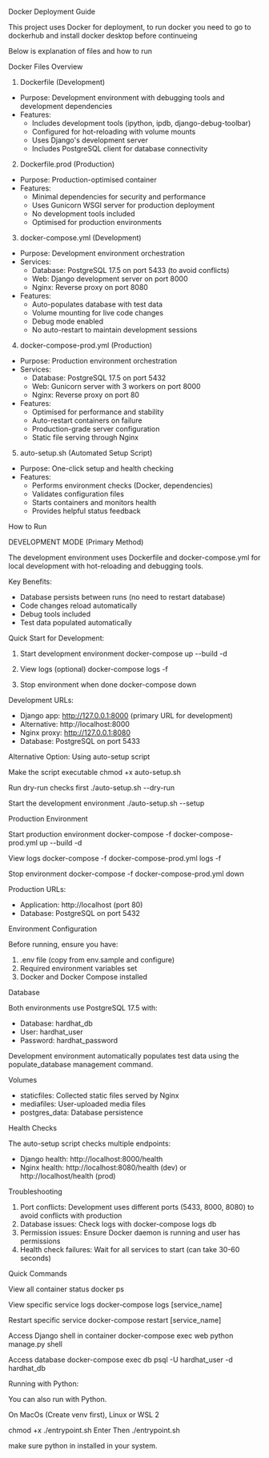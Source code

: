 Docker Deployment Guide

This project uses Docker for deployment, to run docker you need to go to dockerhub and install docker desktop before continueing

Below is explanation of files and how to run

Docker Files Overview

1. Dockerfile (Development)
- Purpose: Development environment with debugging tools and development dependencies
- Features: 
  - Includes development tools (ipython, ipdb, django-debug-toolbar)
  - Configured for hot-reloading with volume mounts
  - Uses Django's development server
  - Includes PostgreSQL client for database connectivity

2. Dockerfile.prod (Production)
- Purpose: Production-optimised container
- Features:
  - Minimal dependencies for security and performance
  - Uses Gunicorn WSGI server for production deployment
  - No development tools included
  - Optimised for production environments

3. docker-compose.yml (Development)
- Purpose: Development environment orchestration
- Services:
  - Database: PostgreSQL 17.5 on port 5433 (to avoid conflicts)
  - Web: Django development server on port 8000
  - Nginx: Reverse proxy on port 8080
- Features:
  - Auto-populates database with test data
  - Volume mounting for live code changes
  - Debug mode enabled
  - No auto-restart to maintain development sessions

4. docker-compose-prod.yml (Production)
- Purpose: Production environment orchestration
- Services:
  - Database: PostgreSQL 17.5 on port 5432
  - Web: Gunicorn server with 3 workers on port 8000
  - Nginx: Reverse proxy on port 80
- Features:
  - Optimised for performance and stability
  - Auto-restart containers on failure
  - Production-grade server configuration
  - Static file serving through Nginx

5. auto-setup.sh (Automated Setup Script)
- Purpose: One-click setup and health checking
- Features:
  - Performs environment checks (Docker, dependencies)
  - Validates configuration files
  - Starts containers and monitors health
  - Provides helpful status feedback

How to Run

DEVELOPMENT MODE (Primary Method)

The development environment uses Dockerfile and docker-compose.yml for local development with hot-reloading and debugging tools.

Key Benefits:
- Database persists between runs (no need to restart database)
- Code changes reload automatically
- Debug tools included
- Test data populated automatically

Quick Start for Development:

1. Start development environment
docker-compose up --build -d

2. View logs (optional)
docker-compose logs -f

3. Stop environment when done
docker-compose down

Development URLs:
- Django app: http://127.0.0.1:8000 (primary URL for development)
- Alternative: http://localhost:8000
- Nginx proxy: http://127.0.0.1:8080
- Database: PostgreSQL on port 5433

Alternative Option: Using auto-setup script

Make the script executable
chmod +x auto-setup.sh

Run dry-run checks first
./auto-setup.sh --dry-run

Start the development environment
./auto-setup.sh --setup

Production Environment

Start production environment
docker-compose -f docker-compose-prod.yml up --build -d

View logs
docker-compose -f docker-compose-prod.yml logs -f

Stop environment
docker-compose -f docker-compose-prod.yml down

Production URLs:
- Application: http://localhost (port 80)
- Database: PostgreSQL on port 5432

Environment Configuration

Before running, ensure you have:
1. .env file (copy from env.sample and configure)
2. Required environment variables set
3. Docker and Docker Compose installed

Database

Both environments use PostgreSQL 17.5 with:
- Database: hardhat_db
- User: hardhat_user
- Password: hardhat_password

Development environment automatically populates test data using the populate_database management command.

Volumes

- staticfiles: Collected static files served by Nginx
- mediafiles: User-uploaded media files
- postgres_data: Database persistence

Health Checks

The auto-setup script checks multiple endpoints:
- Django health: http://localhost:8000/health
- Nginx health: http://localhost:8080/health (dev) or http://localhost/health (prod)

Troubleshooting

1. Port conflicts: Development uses different ports (5433, 8000, 8080) to avoid conflicts with production
2. Database issues: Check logs with docker-compose logs db
3. Permission issues: Ensure Docker daemon is running and user has permissions
4. Health check failures: Wait for all services to start (can take 30-60 seconds)

Quick Commands

View all container status
docker ps

View specific service logs
docker-compose logs [service_name]

Restart specific service
docker-compose restart [service_name]

Access Django shell in container
docker-compose exec web python manage.py shell

Access database
docker-compose exec db psql -U hardhat_user -d hardhat_db

Running with Python:

You can also run with Python.

On MacOs (Create venv first), Linux or WSL 2

chmod +x ./entrypoint.sh
Enter
Then
./entrypoint.sh

make sure python in installed in your system. 